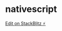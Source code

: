 # nativescript

[Edit on StackBlitz ⚡️](https://stackblitz.com/edit/nativescript-stackblitz-templates-fvqhjr)